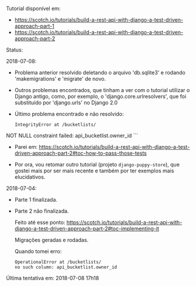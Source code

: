 Tutorial disponível em:

- https://scotch.io/tutorials/build-a-rest-api-with-django-a-test-driven-approach-part-1
- https://scotch.io/tutorials/build-a-rest-api-with-django-a-test-driven-approach-part-2

Status:

2018-07-08:

- Problema anterior resolvido deletando o arquivo 'db.sqlite3' e rodando 'makemigrations' e 'migrate' de novo. 
 
- Outros problemas encontrados, que tinham a ver com o tutorial utilizar o Django antigo, como, por exemplo, o 'django.core.urlresolvers', que foi substituído por 'django.urls' no Django 2.0

- Último problema encontrado e não resolvido:

    ```
    IntegrityError at /bucketlists/
NOT NULL constraint failed: api_bucketlist.owner_id
    ```

- Parei em: https://scotch.io/tutorials/build-a-rest-api-with-django-a-test-driven-approach-part-2#toc-how-to-pass-those-tests

- Por ora, vou retomar outro tutorial (projeto `django-puppy-store`), que gostei mais por ser mais recente e também por ter exemplos mais elucidativos.


2018-07-04:

- Parte 1 finalizada.

- Parte 2 não finalizada.
   
   Feito até esse ponto: https://scotch.io/tutorials/build-a-rest-api-with-django-a-test-driven-approach-part-2#toc-implementing-it
   
   Migrações geradas e rodadas.
   
   Quando tomei erro:
   
    ```
    OperationalError at /bucketlists/
    no such column: api_bucketlist.owner_id
    ```

Última tentativa em: 2018-07-08 17h18